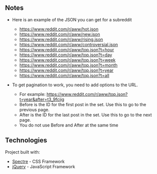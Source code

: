 ## Notes

- Here is an example of the JSON you can get for a subreddit

  - https://www.reddit.com/r/aww/hot.json
  - https://www.reddit.com/r/aww/new.json
  - https://www.reddit.com/r/aww/rising.json
  - https://www.reddit.com/r/aww/controversial.json
  - https://www.reddit.com/r/aww/top.json?t=hour
  - https://www.reddit.com/r/aww/top.json?t=day
  - https://www.reddit.com/r/aww/top.json?t=week
  - https://www.reddit.com/r/aww/top.json?t=month
  - https://www.reddit.com/r/aww/top.json?t=year
  - https://www.reddit.com/r/aww/top.json?t=all

- To get pagination to work, you need to add options to the URL.
  - For example: https://www.reddit.com/r/aww/top.json?t=year&after=t3_9fcjig
  - Before is the ID for the first post in the set. Use this to go to the previous page.
  - After is the ID for the last post in the set. Use this to go to the next page.
  - You do not use Before and After at the same time

## Technologies

Project built with:

- [Spectre](https://picturepan2.github.io/spectre/) - CSS Framework
- [jQuery](https://jquery.com/) - JavaScript Framework
